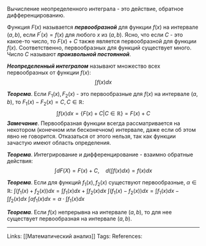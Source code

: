 Вычисление неопределенного интеграла - это действие, обратное дифференцированию. 

Функция $F(x)$ называется ***первообразной*** для функции $f(x)$ на интервале $(a,b)$, если $F^{'}(x)=f(x)$ для любого $x$ из $(a,b)$. Ясно, что если $C$ - это какое-то число, то $F(x)+C$ также является первообразной для функции $f(x)$. 
Соответственно, первообразных для функций существует много. Число $C$ называют ***произвольной постоянной***. 

***Неопределенный интегралом*** называют множество всех первообразных от функции $f(x)$:
$$\int f(x)dx$$

***Теорема***. Если $F_1(x), F_2(x)$ - это первообразные для $f(x)$ на интервале $(a,b)$, то $F_1(x)-F_2(x)=C, C \in \mathbb{R}$:
$$\int f(x) dx = \{F(x)+C | C \in \mathbb{R}\}=F(x)+C$$
***Замечание***. Первообразная функции всегда рассматривается на некотором (конечном или бесконечном) интервале, даже если об этом явно не говорится. Отказаться от этого нельзя, так как функции зачастую имеют область определения. 

***Теорема***. Интегрирование и дифференцирование - взаимно обратные действия: 
$$\int dF(X)=F(x)+C, \quad d(\int f(x) dx)=f(x)dx$$

***Теорема***. Если для функций $f_1(x), f_2(x)$ существуют первообразные, $\alpha \in \mathbb{R}$:
$\int (f_1(x)+f_2(x))dx=\int f_1(x)dx + \int f_2(x)dx$
$\int (f_1(x)-f_2(x))dx=\int f_1(x)dx - \int f_2(x)dx$
$\int \alpha  f_1(x)dx= \alpha \cdot \int f_1(x)dx$

***Теорема***. Если $f(x)$ непрерывна на интервале $(a,b)$, то для нее существует первообразная на интервале $(a,b)$. 

___
Links: [[Математический анализ]] 
Tags:
References: